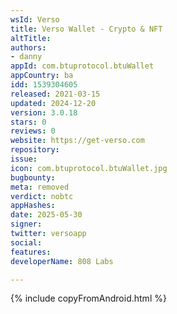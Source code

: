 ```yaml
---
wsId: Verso
title: Verso Wallet - Crypto & NFT
altTitle: 
authors:
- danny
appId: com.btuprotocol.btuWallet
appCountry: ba
idd: 1539304605
released: 2021-03-15
updated: 2024-12-20
version: 3.0.18
stars: 0
reviews: 0
website: https://get-verso.com
repository: 
issue: 
icon: com.btuprotocol.btuWallet.jpg
bugbounty: 
meta: removed
verdict: nobtc
appHashes: 
date: 2025-05-30
signer: 
twitter: versoapp
social: 
features: 
developerName: 808 Labs

---
```


{% include copyFromAndroid.html %}
